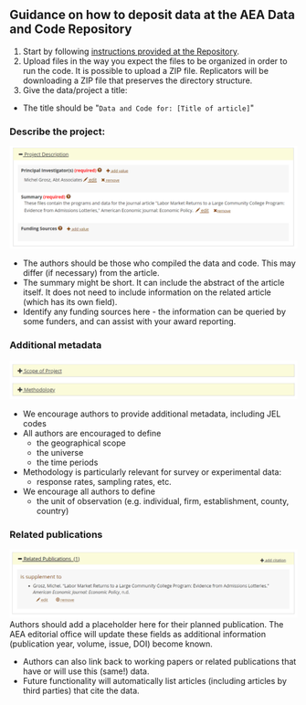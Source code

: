 ## Guidance on how to deposit data at the AEA Data and Code Repository

1. Start by following [instructions provided at the Repository](https://www.openicpsr.org/openicpsr/aea/deposit-instructions).
2. Upload files in the way you expect the files to be organized in order to run the code. It is possible to upload a ZIP file. Replicators will be downloading a ZIP file that preserves the directory structure.
3. Give the data/project a title:
  - The title should be "`Data and Code for: [Title of article]`"
### Describe the project:
![screenshot of project description](assets/project-description-icpsr.png)
  - The authors should be those who compiled the data and code. This may differ (if necessary) from the article. 
  - The summary might be short. It can include the abstract of the article itself. It does not need to include information on the related article (which has its own field). 
  - Identify any funding sources here - the information can be queried by some funders, and can assist with your award reporting.
### Additional metadata
![metadata of project](assets/project-metadata-icpsr.png)
  - We encourage authors to provide additional metadata, including JEL codes
  - All authors are encouraged to define 
    - the geographical scope 
    - the universe 
    - the time periods
  - Methodology is particularly relevant for survey or experimental data:
    - response rates, sampling rates, etc.
  - We encourage all authors to define
    - the unit of observation (e.g. individual, firm, establishment, county, country)
### Related publications
![related publications](assets/project-related-icpsr.png)
Authors should add a placeholder here for their planned publication. The AEA editorial office will update these fields as additional information (publication year, volume, issue, DOI) become known.
- Authors can also link back to working papers or related publications that have or will use this (same!) data. 
- Future functionality will automatically list articles (including articles by third parties) that cite the data.
